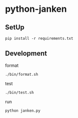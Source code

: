 # python-janken

## SetUp

```console
pip install -r requirements.txt
```

## Development

format

```console
./bin/format.sh
```

test

```console
./bin/test.sh
```

run

```console
python janken.py
```
